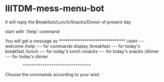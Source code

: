 # IIITDM-mess-menu-bot

It will reply the Breakfast/Lunch/Snacks/Dinner of present day

start with '/help' command

You will get a message as
            *******************************
            /start --- welcome
            /help --- for commands display
            /breakfast --- for today's breakfast
            /lunch --- for today's lunch
            /snacks --- for today's snacks
            /dinner --- for today's dinner

            *******************************
            
Choose the commands according to your wish

